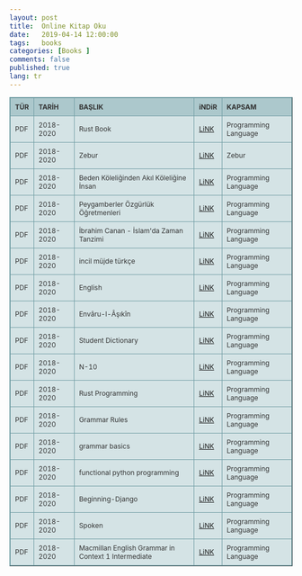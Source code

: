 ```yaml
---
layout: post
title:  Online Kitap Oku
date:   2019-04-14 12:00:00
tags:   books
categories: [Books ]
comments: false
published: true
lang: tr
---
```



<style type="text/css">
.tftable {font-size:12px;color:#333333;width:100%;border-width: 1px;border-color: #729ea5;border-collapse: collapse;}
.tftable th {font-size:12px;background-color:#acc8cc;border-width: 1px;padding: 8px;border-style: solid;border-color: #729ea5;text-align:left;}
.tftable tr {background-color:#d4e3e5;}
.tftable td {font-size:12px;border-width: 1px;padding: 8px;border-style: solid;border-color: #729ea5;}
.tftable tr:hover {background-color:#ffffff;}
</style>
 
<table class="tftable" border="1">
<tr><th>TÜR</th><th>TARİH</th><th>BAŞLIK</th><th>iNDiR</th><th>KAPSAM</th></tr>

<tr><td>PDF</td><td>2018-2020</td><td>Rust Book</td><td><a href="https://vdemir.github.io/viewer/web/viewer.html?file=https://vdemir.github.io/assets/rst/The-Rust-Programming-Language.pdf" target="_blank">LiNK</a>
</td><td>Programming Language</td></tr>


<tr><td>PDF</td><td>2018-2020</td><td>Zebur</td><td><a  href="https://vdemir.github.io/viewer/web/viewer.html?file=https://vdemir.github.io/assets/ebooks/Zebur.pdf" target="_blank">LiNK</a>
</td><td>Zebur</td></tr>
<tr><td>PDF</td><td>2018-2020</td><td>Beden Köleliğinden Akıl Köleliğine İnsan</td><td><a  href="https://vdemir.github.io/viewer/web/viewer.html?file=https://vdemir.github.io/assets/ebooks/Beden-Köleliğinden-Akıl-Köleliğine-İnsan.pdf" target="_blank">LiNK</a>
</td><td>Programming Language</td></tr>
<tr><td>PDF</td><td>2018-2020</td><td>Peygamberler Özgürlük Öğretmenleri</td><td><a  href="https://vdemir.github.io/viewer/web/viewer.html?file=https://vdemir.github.io/assets/ebooks/Peygamberler-Özgürlük-Öğretmenleri.pdf" target="_blank">LiNK</a>
</td><td>Programming Language</td></tr>
<tr><td>PDF</td><td>2018-2020</td><td>İbrahim Canan - İslam'da Zaman Tanzimi</td><td><a  href="https://vdemir.github.io/viewer/web/viewer.html?file=https://vdemir.github.io/assets/ebooks/İbrahim-Canan-İslam'da-Zaman-Tanzimi.pdf" target="_blank">LiNK</a>
</td><td>Programming Language</td></tr>
<tr><td>PDF</td><td>2018-2020</td><td>incil müjde türkçe</td><td><a  href="https://vdemir.github.io/viewer/web/viewer.html?file=https://vdemir.github.io/assets/ebooks/incil-müjde-türkçe.pdf" target="_blank">LiNK</a>
</td><td>Programming Language</td></tr>
<tr><td>PDF</td><td>2018-2020</td><td>English</td><td><a  href="https://vdemir.github.io/viewer/web/viewer.html?file=https://vdemir.github.io/assets/ebooks/English_Grammar.pdf" target="_blank">LiNK</a>
</td><td>Programming Language</td></tr>
<tr><td>PDF</td><td>2018-2020</td><td>Envâru-l-Âşıkîn</td><td><a  href="https://vdemir.github.io/viewer/web/viewer.html?file=https://vdemir.github.io/assets/Envaru-l-Asikin/webOptimizePdf/Ahmed-Bican-Envâru-l-Âşıkîn-Cilt-1.pdf" target="_blank">LiNK</a>
</td><td>Programming Language</td></tr>
<tr><td>PDF</td><td>2018-2020</td><td>Student Dictionary</td><td><a  href="https://vdemir.github.io/viewer/web/viewer.html?file=https://vdemir.github.io/assets/dict/Easier-English-Upper-Student-Dictionary.pdf" target="_blank">LiNK</a>
</td><td>Programming Language</td></tr>
<tr><td>PDF</td><td>2018-2020</td><td>N-10</td><td><a  href="https://vdemir.github.io/viewer/web/viewer.html?file=https://vdemir.github.io/assets/lang/N-10.pdf" target="_blank">LiNK</a>
</td><td>Programming Language</td></tr>
<tr><td>PDF</td><td>2018-2020</td><td>Rust Programming</td><td><a  href="https://vdemir.github.io/viewer/web/viewer.html?file=https://vdemir.github.io/assets/rst/The-Rust-Programming-Language.pdf" target="_blank">LiNK</a>
</td><td>Programming Language</td></tr>
<tr><td>PDF</td><td>2018-2020</td><td>Grammar Rules</td><td><a  href="https://vdemir.github.io/viewer/web/viewer.html?file=https://vdemir.github.io/assets/lang/Grammar-Rules.pdf" target="_blank">LiNK</a>
</td><td>Programming Language</td></tr>
<tr><td>PDF</td><td>2018-2020</td><td>grammar basics</td><td><a  href="https://vdemir.github.io/viewer/web/viewer.html?file=https://vdemir.github.io/assets/lang/grammar-basics.pdf" target="_blank">LiNK</a>
</td><td>Programming Language</td></tr>
<tr><td>PDF</td><td>2018-2020</td><td>functional python programming</td><td><a  href="https://vdemir.github.io/viewer/web/viewer.html?file=https://vdemir.github.io/assets/prog/pyt/functional-python-programming-2nd.pdf" target="_blank">LiNK</a>
</td><td>Programming Language</td></tr>
<tr><td>PDF</td><td>2018-2020</td><td>Beginning-Django</td><td><a  href="https://vdemir.github.io/viewer/web/viewer.html?file=https://vdemir.github.io/assets/prog/pyt/Beginning-Django.pdf" target="_blank">LiNK</a>
</td><td>Programming Language</td></tr>
<tr><td>PDF</td><td>2018-2020</td><td>Spoken</td><td><a  href="https://vdemir.github.io/viewer/web/viewer.html?file=https://vdemir.github.io/assets/ebooks/Spoken.pdf" target="_blank">LiNK</a>
</td><td>Programming Language</td></tr>
<tr><td>PDF</td><td>2018-2020</td><td>Macmillan English Grammar in Context 1 Intermediate</td><td><a  href="https://vdemir.github.io/viewer/web/viewer.html?file=https://vdemir.github.io/assets/ebooks/Macmillan-English-Grammar-in-Context-1-Intermediate.pdf" target="_blank">LiNK</a>
</td><td>Programming Language</td></tr>


</table>
